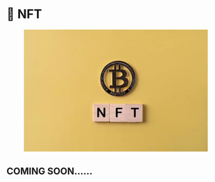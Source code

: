 # 🌠 NFT

<figure><img src="../.gitbook/assets/93d3b4b46bf617003cd986e6a754223.jpg" alt=""><figcaption></figcaption></figure>

## COMING SOON......
